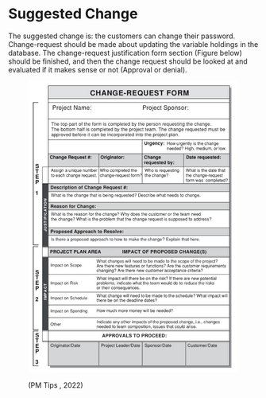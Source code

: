 # Suggested Change

The suggested change is: the customers can change their password. Change-request should be made about updating the variable holdings in the database. The change-request justification form section (Figure below) should be finished, and then the change request should be looked at and evaluated if it makes sense or not (Approval or denial).

<figure><img src=".gitbook/assets/qq.jpg" alt=""><figcaption><p>(PM Tips , 2022)</p></figcaption></figure>
